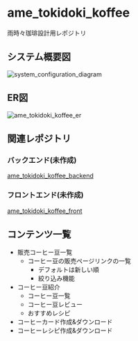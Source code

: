 # ame_tokidoki_koffee
雨時々珈琲設計用レポジトリ

## システム概要図
![system_configuration_diagram](https://user-images.githubusercontent.com/55694107/213844091-a24bb9ef-b879-47ed-be07-c195fd5e246a.png)

## ER図
![ame_tokidoki_koffee_er](https://user-images.githubusercontent.com/55694107/213865519-33906bea-ec1a-4b4e-8706-72eb8e0eba27.png)

## 関連レポジトリ

### バックエンド(未作成)
[ame_tokidoki_koffee_backend](https://github.com/diagonal-m/ame_tokidoki_koffee_api)

### フロントエンド(未作成)
[ame_tokidoki_koffee_front]()

## コンテンツ一覧
- 販売コーヒー豆一覧
  - コーヒー豆の販売ページリンクの一覧
    - デフォルトは新しい順
    - 絞り込み機能
- コーヒー豆紹介
  - コーヒー豆一覧
  - コーヒー豆レビュー
  - おすすめレシピ
- コーヒーカード作成&ダウンロード
- コーヒーレシピ作成&ダウンロード
